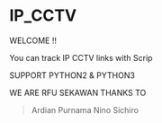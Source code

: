 # IP_CCTV

WELCOME !!

You can track IP CCTV links with Scrip

SUPPORT PYTHON2 & PYTHON3

WE ARE RFU SEKAWAN
THANKS TO
> Ardian Purnama
> Nino
> Sichiro
